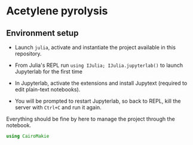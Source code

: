 # Acetylene pyrolysis


## Environment setup

- Launch `julia`, activate and instantiate the project available in this repository.

- From Julia's REPL run `using IJulia; IJulia.jupyterlab()` to launch Jupyterlab for the first time

- In Jupyterlab, activate the extensions and install Jupytext (required to edit plain-text notebooks).

- You will be prompted to restart Jupyterlab, so back to REPL, kill the server with `Ctrl+C` and run it again.

Everything should be fine by here to manage the project through the notebook.

```julia
using CairoMakie
```

```julia

```
